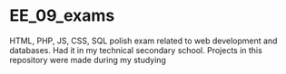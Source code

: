 # EE_09_exams
HTML, PHP, JS, CSS, SQL  polish exam related to web development and databases. Had it in my technical secondary school. Projects in this repository were made during my studying
